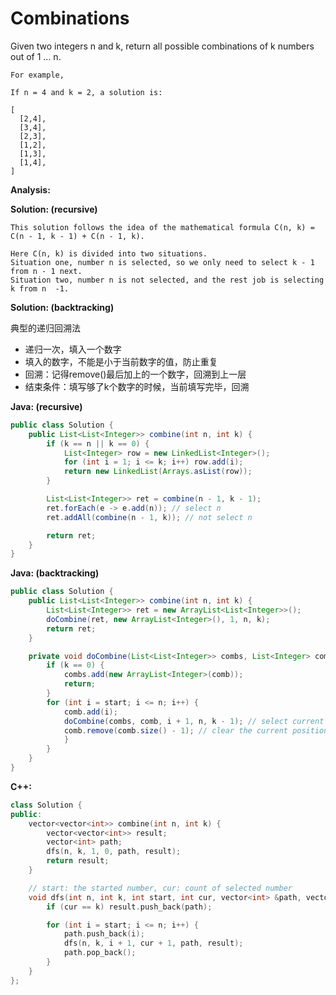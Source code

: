 # Combinations

Given two integers n and k, return all possible combinations of k numbers out of 1 ... n.

    For example,

    If n = 4 and k = 2, a solution is:

    [
      [2,4],
      [3,4],
      [2,3],
      [1,2],
      [1,3],
      [1,4],
    ]

**Analysis:**

**Solution: (recursive)**
```
This solution follows the idea of the mathematical formula C(n, k) = C(n - 1, k - 1) + C(n - 1, k).

Here C(n, k) is divided into two situations.
Situation one, number n is selected, so we only need to select k - 1 from n - 1 next.
Situation two, number n is not selected, and the rest job is selecting k from n  -1.
```

**Solution: (backtracking)**

典型的递归回溯法

- 递归一次，填入一个数字
- 填入的数字，不能是小于当前数字的值，防止重复
- 回溯：记得remove()最后加上的一个数字，回溯到上一层
- 结束条件：填写够了k个数字的时候，当前填写完毕，回溯

**Java: (recursive)**
```java
public class Solution {
    public List<List<Integer>> combine(int n, int k) {
        if (k == n || k == 0) {
            List<Integer> row = new LinkedList<Integer>();
            for (int i = 1; i <= k; i++) row.add(i);
            return new LinkedList(Arrays.asList(row));
        }

        List<List<Integer>> ret = combine(n - 1, k - 1);
        ret.forEach(e -> e.add(n)); // select n
        ret.addAll(combine(n - 1, k)); // not select n

        return ret;
    }
}
```

**Java: (backtracking)**
```java
public class Solution {
    public List<List<Integer>> combine(int n, int k) {
        List<List<Integer>> ret = new ArrayList<List<Integer>>();
        doCombine(ret, new ArrayList<Integer>(), 1, n, k);
        return ret;
    }

    private void doCombine(List<List<Integer>> combs, List<Integer> comb, int start, int n, int k) {
        if (k == 0) {
            combs.add(new ArrayList<Integer>(comb));
            return;
        }
        for (int i = start; i <= n; i++) {
            comb.add(i);
            doCombine(combs, comb, i + 1, n, k - 1); // select current position, process next position
            comb.remove(comb.size() - 1); // clear the current position to try next possible number
            }
        }
    }
}
```

**C++:**
```c++
class Solution {
public:
    vector<vector<int>> combine(int n, int k) {
        vector<vector<int>> result;
        vector<int> path;
        dfs(n, k, 1, 0, path, result);
        return result;
    }

    // start: the started number, cur: count of selected number
    void dfs(int n, int k, int start, int cur, vector<int> &path, vector<vector<int>> &result) {
        if (cur == k) result.push_back(path);

        for (int i = start; i <= n; i++) {
            path.push_back(i);
            dfs(n, k, i + 1, cur + 1, path, result);
            path.pop_back();
        }
    }
};
```
